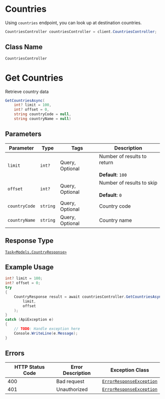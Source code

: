 # Countries

Using `countries` endpoint, you can look up at destination countries.

```csharp
CountriesController countriesController = client.CountriesController;
```

## Class Name

`CountriesController`


# Get Countries

Retrieve country data

```csharp
GetCountriesAsync(
    int? limit = 100,
    int? offset = 0,
    string countryCode = null,
    string countryName = null)
```

## Parameters

| Parameter | Type | Tags | Description |
|  --- | --- | --- | --- |
| `limit` | `int?` | Query, Optional | Number of results to return<br><br>**Default**: `100` |
| `offset` | `int?` | Query, Optional | Number of results to skip<br><br>**Default**: `0` |
| `countryCode` | `string` | Query, Optional | Country code |
| `countryName` | `string` | Query, Optional | Country name |

## Response Type

[`Task<Models.CountryResponse>`](../../doc/models/country-response.md)

## Example Usage

```csharp
int? limit = 100;
int? offset = 0;
try
{
    CountryResponse result = await countriesController.GetCountriesAsync(
        limit,
        offset
    );
}
catch (ApiException e)
{
    // TODO: Handle exception here
    Console.WriteLine(e.Message);
}
```

## Errors

| HTTP Status Code | Error Description | Exception Class |
|  --- | --- | --- |
| 400 | Bad request | [`ErrorResponseException`](../../doc/models/error-response-exception.md) |
| 401 | Unauthorized | [`ErrorResponseException`](../../doc/models/error-response-exception.md) |

